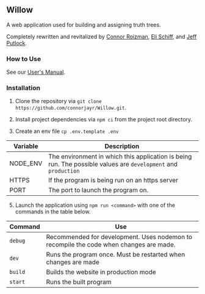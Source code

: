 Willow
------
A web application used for building and assigning truth trees.

Completely rewritten and revitalized by
[Connor Roizman](https://github.com/connorjayr),
[Eli Schiff](https://github.com/elihschiff), and
[Jeff Putlock](https://github.com/jputlock).

### How to Use
See our [User's Manual](userguide.md).

### Installation

1. Clone the repository via `git clone https://github.com/connorjayr/Willow.git`.

2. Install project dependencies via `npm ci` from the project root directory.

3. Create an env file `cp .env.template .env`

Variable|Description
--- | ---
NODE_ENV|The environment in which this application is being run. The possible values are `development` and `production`
HTTPS|If the program is being run on an https server
PORT|The port to launch the program on.

5. Launch the application using `npm run <command>` with one of the commands in the table below.

Command |Use
--- | ---
`debug`|Recommended for development. Uses nodemon to recompile the code when changes are made.
`dev`|Runs the program once. Must be restarted when changes are made
`build`|Builds the website in production mode
`start`|Runs the built program
